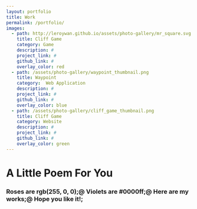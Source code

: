 ```yaml
---
layout: portfolio
title: Work
permalink: /portfolio/
images: 
  - path: http://leroywan.github.io/assets/photo-gallery/mr_square.svg
    title: Cliff Game
    category: Game
    description: #
    project_link: #
    github_link: #
    overlay_color: red
  - path: /assets/photo-gallery/waypoint_thumbnail.png
    title: Waypoint
    category:  Web Application
    description: #
    project_link: #
    github_link: #
    overlay_color: blue
  - path: /assets/photo-gallery/cliff_game_thumbnail.png
    title: Cliff Game
    category: Website
    description: #
    project_link: #
    github_link: #
    overlay_color: green
---
```


<h1 class="type-animation-slow">A Little Poem For You</h1>
<h3 class="type-animation">
	Roses are rgb(255, 0, 0);@
    Violets are #0000ff;@
    Here are my works;@
    Hope you like it!;
</h3>